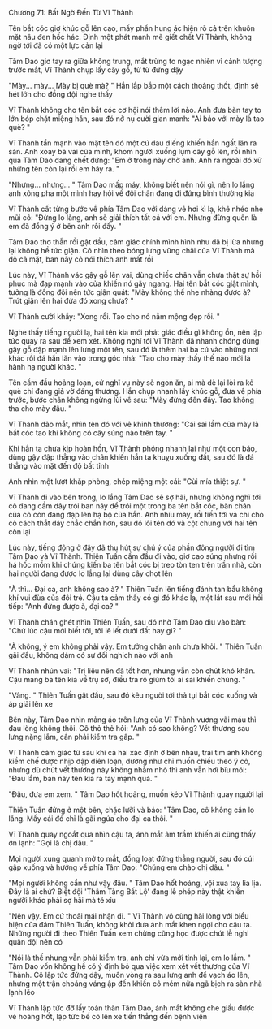 




Chương 71: Bất Ngờ Đến Từ Vĩ Thành

Tên bắt cóc giơ khúc gỗ lên cao, mấy phần hung ác hiện rõ cả trên khuôn mặt nâu đen hốc hác. Định một phát mạnh mẽ giết chết Vĩ Thành, không ngờ tới đã có một lực cản lại

Tâm Dao giơ tay ra giữa không trung, mắt trừng to ngạc nhiên vì cảnh tượng trước mắt, Vĩ Thành chụp lấy cây gỗ, từ từ đứng dậy

"Mày... mày... Mày bị què mà? " Hắn lắp bắp một cách thoảng thốt, định sẽ hét lớn cho đồng đội nghe thấy

Vĩ Thành không cho tên bắt cóc cơ hội nói thêm lời nào. Anh đưa bàn tay to lớn bóp chặt miệng hắn, sau đó nở nụ cười gian manh: "Ai bảo với mày là tao què? "

Vĩ Thành tẩn mạnh vào mặt tên đó một cú đau điếng khiến hắn ngất lăn ra sàn. Anh xoay bả vai của mình, khom người xuống lụm cây gỗ lên, rồi nhìn qua Tâm Dao đang chết đứng: "Em ở trong này chờ anh. Anh ra ngoài đó xử những tên còn lại rồi em hãy ra. "

"Nhưng... nhưng... " Tâm Dao mấp máy, không biết nên nói gì, nên lo lắng anh xông pha một mình hay hỏi về đôi chân đang đi đứng bình thường kia

Vĩ Thành cất từng bước về phía Tâm Dao với dáng vẻ hơi kì lạ, khẽ nhéo nhẹ mũi cô: "Đừng lo lắng, anh sẽ giải thích tất cả với em. Nhưng đừng quên là em đã đồng ý ở bên anh rồi đấy. "

Tâm Dao thơ thẫn rồi gật đầu, cảm giác chính mình hình như đã bị lừa nhưng lại không hề tức giận. Cô nhìn theo bóng lưng vững chãi của Vĩ Thành mà đỏ cả mặt, ban nãy cô nói thích anh mất rồi

Lúc này, Vĩ Thành vác gậy gỗ lên vai, dùng chiếc chân vẫn chưa thật sự hồi phục mà đạp mạnh vào cửa khiến nó gãy ngang. Hai tên bắt cóc giật mình, tưởng là đồng đội nên tức giận quát: "Mày không thể nhẹ nhàng được à? Trút giận lên hai đứa đó xong chưa? "

Vĩ Thành cười khẩy: "Xong rồi. Tao cho nó nằm mộng đẹp rồi. "

Nghe thấy tiếng người lạ, hai tên kia mới phát giác điều gì không ổn, nên lập tức quay ra sau để xem xét. Không nghĩ tới Vĩ Thành đã nhanh chóng dùng gậy gỗ đập mạnh lên lưng một tên, sau đó là thêm hai ba cú vào những nơi khác rồi đá hắn lăn vào trong góc nhà: "Tao cho mày thấy thế nào mới là hành hạ người khác. "


Tên cầm đầu hoảng loạn, cứ nghĩ vụ này sẽ ngon ăn, ai mà dè lại lòi ra kẻ què chỉ đang giả vờ đáng thương. Hắn chụp nhanh lấy khúc gỗ, đưa về phía trước, bước chân không ngừng lùi về sau: "Mày đừng đến đây. Tao không tha cho mày đâu. "

Vĩ Thành đảo mắt, nhìn tên đó với vẻ khinh thường: "Cái sai lầm của mày là bắt cóc tao khi không có cây súng nào trên tay. "

Khi hắn ta chưa kịp hoàn hồn, Vĩ Thành phóng nhanh lại như một con báo, dùng gậy đập thẳng vào chân khiến hắn ta khuỵu xuống đất, sau đó là đá thẳng vào mặt đến độ bất tỉnh

Anh nhìn một lượt khắp phòng, chép miệng một cái: "Cùi mía thiệt sự. "

Vĩ Thành đi vào bên trong, lo lắng Tâm Dao sẽ sợ hãi, nhưng không nghĩ tới cô đang cầm dây trói ban nãy để trói một trong ba tên bắt cóc, bàn chân của cô còn đang đạp lên hạ bộ của hắn. Anh nhíu mày, rồi tiến tới và chỉ cho cô cách thắt dây chắc chắn hơn, sau đó lôi tên đó và cột chung với hai tên còn lại

Lúc này, tiếng động ở đây đã thu hút sự chú ý của phần đông người đi tìm Tâm Dao và Vĩ Thành. Thiên Tuấn cầm đầu đi vào, giơ cao súng nhưng rồi há hốc mồm khi chứng kiến ba tên bắt cóc bị treo tòn ten trên trần nhà, còn hai người đang được lo lắng lại dùng cây chọt lên

"À thì... Đại ca, anh không sao à? " Thiên Tuấn lên tiếng đánh tan bầu không khí vui đùa của đôi trẻ. Cậu ta cảm thấy có gì đó khác lạ, một lát sau mới hỏi tiếp: "Anh đứng được à, đại ca? "

Vĩ Thành chán ghét nhìn Thiên Tuấn, sau đó nhờ Tâm Dao dìu vào bàn: "Chứ lúc cậu mới biết tôi, tôi lê lết dưới đất hay gì? "

"À không, ý em không phải vậy. Em tưởng chân anh chưa khỏi. " Thiên Tuấn gãi đầu, không dám có sự đối nghịch nào với anh

Vĩ Thành nhún vai: "Trị liệu nên đã tốt hơn, nhưng vẫn còn chút khó khăn. Cậu mang ba tên kia về trụ sở, điều tra rõ giùm tôi ai sai khiến chúng. "


"Vâng. " Thiên Tuấn gật đầu, sau đó kêu người tới thả tụi bắt cóc xuống và áp giải lên xe

Bên này, Tâm Dao nhìn mảng áo trên lưng của Vĩ Thành vương vãi máu thì đau lòng không thôi. Cô thỏ thẻ hỏi: "Anh có sao không? Vết thương sau lưng nặng lắm, cần phải kiểm tra gấp. "

Vĩ Thành cảm giác từ sau khi cả hai xác định ở bên nhau, trái tim anh không kiềm chế được nhịp đập điên loạn, dường như chỉ muốn chiều theo ý cô, nhưng dù chút vết thương này không nhằm nhò thì anh vẫn hơi bĩu môi: "Đau lắm, ban nãy tên kia ra tay mạnh quá. "

"Đâu, đưa em xem. " Tâm Dao hốt hoảng, muốn kéo Vĩ Thành quay người lại

Thiên Tuấn đứng ở một bên, chặc lưỡi và bảo: "Tâm Dao, cô không cần lo lắng. Mấy cái đó chỉ là gãi ngứa cho đại ca thôi. "

Vĩ Thành quay ngoắt qua nhìn cậu ta, ánh mắt âm trầm khiến ai cũng thấy ớn lạnh: "Gọi là chị dâu. "

Mọi người xung quanh mở to mắt, đồng loạt đứng thẳng người, sau đó cúi gập xuống và hướng về phía Tâm Dao: "Chúng em chào chị dâu. "

"Mọi người không cần như vậy đâu. " Tâm Dao hốt hoảng, vội xua tay lia lịa. Đây là ai chứ? Biệt đội 'Thâm Tàng Bất Lộ' đang lễ phép này thật khiến người khác phải sợ hãi mà té xỉu

"Nên vậy. Em cứ thoải mái nhận đi. " Vĩ Thành vô cùng hài lòng với biểu hiện của đám Thiên Tuấn, không khỏi đưa ánh mắt khen ngợi cho cậu ta. Những người đi theo Thiên Tuấn xem chừng cũng học được chút lễ nghi quân đội nên có

"Nói là thế nhưng vẫn phải kiểm tra, anh chỉ vừa mới tỉnh lại, em lo lắm. " Tâm Dao vốn không hề có ý định bỏ qua việc xem xét vết thương của Vĩ Thành. Cô lập tức đứng dậy, muốn vòng ra sau lưng anh để vạch áo lên, nhưng một trận choáng váng ập đến khiến cô mém nữa ngã bịch ra sàn nhà lạnh lẽo

Vĩ Thành lập tức đỡ lấy toàn thân Tâm Dao, ánh mắt không che giấu được vẻ hoảng hốt, lập tức bế cô lên xe tiến thẳng đến bệnh viện




